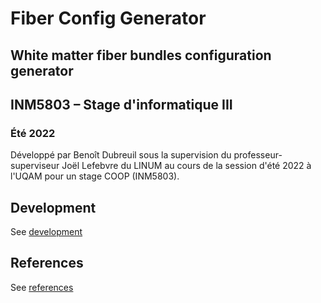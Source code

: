 # Fiber Config Generator

## White matter fiber bundles configuration generator


## INM5803 – Stage d'informatique III

### Été 2022

Développé par Benoît Dubreuil sous la supervision du professeur-superviseur Joël Lefebvre du LINUM au cours de la
session d'été 2022 à l'UQAM pour un stage COOP (INM5803).


## Development

See [development](doc/development.md)


## References

See [references](doc/references.md)
